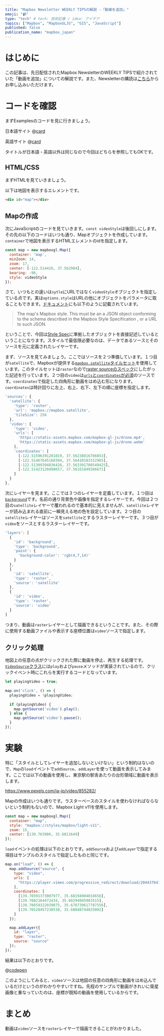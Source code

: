 ```yaml
---
title: "Mapbox Newsletter WEEKLY TIPSの解説 -「動画を追加」"
emoji: "📹"
type: "tech" # tech: 技術記事 / idea: アイデア
topics: ["Mapbox", "MapboxGLJS", "GIS", "JavaScript"]
published: false
publication_name: "mapbox_japan"
---
```


# はじめに

この記事は、先日配信されたMapbox NewsletterのWEEKLY TIPSで紹介されていた「動画を追加」についての解説です。また、Newsletterの購読は[こちら](https://www.mapbox.jp/blog?#:~:text=%E3%83%8B%E3%83%A5%E3%83%BC%E3%82%B9%E3%83%AC%E3%82%BF%E3%83%BC%E3%82%92%E8%B3%BC%E8%AA%AD)からお申し込みいただけます。


# コードを確認

まずExamplesのコードを見に行きましょう。

日本語サイト
@[card](https://docs.mapbox.com/jp/mapbox-gl-js/example/video-on-a-map/)

英語サイト
@[card](https://docs.mapbox.com/mapbox-gl-js/example/video-on-a-map/)

タイトルが日本語・英語以外は同じなので今回はどちらを参照してもOKです。

## HTML/CSS

まずHTMLを見ていきましょう。

以下は地図を表示するエレメントです。

```HTML
<div id="map"></div>
```

## Mapの作成

次にJavaScriptのコードを見ていきます。`const videoStyle`は後回しにします。その先の以下のコードはいつも通り、Mapオブジェクトを作成しています。`container`で地図を表示するHTMLエレメントのidを指定します。

```JavaScript
const map = new mapboxgl.Map({
  container: 'map',
  minZoom: 14,
  zoom: 17,
  center: [-122.514426, 37.562984],
  bearing: -96,
  style: videoStyle
});
```

さて、いつもとの違いは`sytle`にURLではなく`videoStyle`オブジェクトを指定している点です。実は`options.style`はURLの他にオブジェクトをパラメータに取ることもできます。[ドキュメント](https://docs.mapbox.com/mapbox-gl-js/api/map/#map-parameters:~:text=options.style)にも以下のように記載されています。

> The map's Mapbox style. This must be an a JSON object conforming to the schema described in the Mapbox Style Specification , or a URL to such JSON. 

ということで、今回は[Style Spec](https://docs.mapbox.com/mapbox-gl-js/style-spec/)に準拠したオブジェクトを直接記述しているということになります。スタイルで最低限必要なのは、データであるソースとそのソースを元に定義されたレイヤーです。

まず、ソースを見てみましょう。ここではソースを２つ準備しています。１つ目が`satellite`で、Mapboxが提供する[`mapbox.satellite`タイルセット](https://docs.mapbox.com/data/tilesets/reference/mapbox-satellite/)を使用しています。このタイルセットは`raster`なので[raster sourceのスペック](https://docs.mapbox.com/mapbox-gl-js/style-spec/sources/#raster)にしたがった記述を行っています。２つ目の`video`は[`urls`と`coordinates`が必須](https://docs.mapbox.com/mapbox-gl-js/style-spec/sources/#video)のソースです。`coordinates`で指定した四角形に動画をはめ込む形になります。`coordinates`は時計回りに左上、右上、右下、左下の順に座標を指定します。

```JavaScript
'sources': {
  'satellite': {
    'type': 'raster',
    'url': 'mapbox://mapbox.satellite',
    'tileSize': 256
  },
  'video': {
    'type': 'video',
    'urls': [
      'https://static-assets.mapbox.com/mapbox-gl-js/drone.mp4',
      'https://static-assets.mapbox.com/mapbox-gl-js/drone.webm'
    ],
    'coordinates': [
      [-122.51596391201019, 37.56238816766053],
      [-122.51467645168304, 37.56410183312965],
      [-122.51309394836426, 37.563391708549425],
      [-122.51423120498657, 37.56161849366671]
    ]
  }
},
```

次にレイヤーを見ます。ここでは３つのレイヤーを定義しています。１つ目は[`background`](https://docs.mapbox.com/mapbox-gl-js/style-spec/layers/#background)です。名前の通り背景色や画像を指定するレイヤーです。今回は２つ目の`satellite`レイヤーで覆われるので基本的に見えませんが、`satellite`レイヤーが読み込まれる直前に一瞬見える地の色を設定しています。２つ目の`satellite`レイヤーはソースを`satellite`とするラスターレイヤーです。３つ目が`video`をソースとするラスターレイヤーです。

```JavaScript
'layers': [
  {
    'id': 'background',
    'type': 'background',
    'paint': {
      'background-color': 'rgb(4,7,14)'
    }
  },
  {
    'id': 'satellite',
    'type': 'raster',
    'source': 'satellite'
  },
  {
    'id': 'video',
    'type': 'raster',
    'source': 'video'
  }
]
```

つまり、動画は`raster`レイヤーとして描画できるということです。また、その際に使用する動画ファイルや表示する座標位置は`video`ソースで指定します。

## クリック処理
地図上の任意の点がクリックされた際に動画を停止、再生する処理です。[`VideoSource`クラス](https://docs.mapbox.com/mapbox-gl-js/api/sources/#videosource)には`play`および`pause`メソッドが実装されているので、クリックイベント時にこれらを実行するコードとなっています。

```JavaScript
let playingVideo = true;
 
map.on('click', () => {
  playingVideo = !playingVideo;
   
  if (playingVideo) {
    map.getSource('video').play();
  } else {
    map.getSource('video').pause();
  }
});
```


# 実験

特に「スタイルとしてレイヤーを追加しないといけない」という制約はないので、`Map`の`load`イベントで`addSource`、`addLayer`を使って動画を表示してみます。ここでは以下の動画を使用し、東京駅の駅舎あたりの台形領域に動画を表示します。


https://www.pexels.com/ja-jp/video/855282/

Mapの作成はいつも通りです。ラスターベースのスタイルを使わなければならないという制約もないので、Mapbox Light v11を使用します。

```JavaScript
const map = new mapboxgl.Map({
  container: "map",
  style: "mapbox://styles/mapbox/light-v11",
  zoom: 15,
  center: [139.763906, 35.6811649]
});
```

`load`イベントの処理は以下のとおりです。`addSource`および`addLayer`で指定する項目はサンプルのスタイルで指定したものと同じです。

```JavaScript
map.on("load", () => {
  map.addSource("source", {
    type: "video",
    urls: [
      "https://player.vimeo.com/progressive_redirect/download/204437641/container/e3021c36-fb23-4d62-a30a-6a402a3a992d/f2000a68/little_kitten_playing_his_toy_mouse%20%28360p%29.mp4?expires=1688046038&loc=external&oauth2_token_id=57447761&signature=bfc144ffa6ac029f70a0f8f96c29a2329ab0ecae76f847e2bf19330a5dcae117"
    ],
    coordinates: [
      [139.76591373007977, 35.68194904016656],
      [139.7682164472434, 35.68294045983515],
      [139.76659322039075, 35.678739617787556],
      [139.76528457238538, 35.68048744025002]
    ]
  });

  map.addLayer({
    id: "layer",
    type: "raster",
    source: "source"
  });
});
```

結果は以下のとおりです。

@[codepen](https://codepen.io/OttyLab/pen/JjeWymN)

このようにしてみると、`video`ソースは地図の任意の四角形に動画をはめ込んでいるだけというのがわかりやすいですね。先程のサンプルで動画がきれいに衛星画像と重なっていたのは、座標が既知の動画を使用しているからです。


# まとめ

動画は`video`ソースを`raster`レイヤーで描画できることがわかりました。